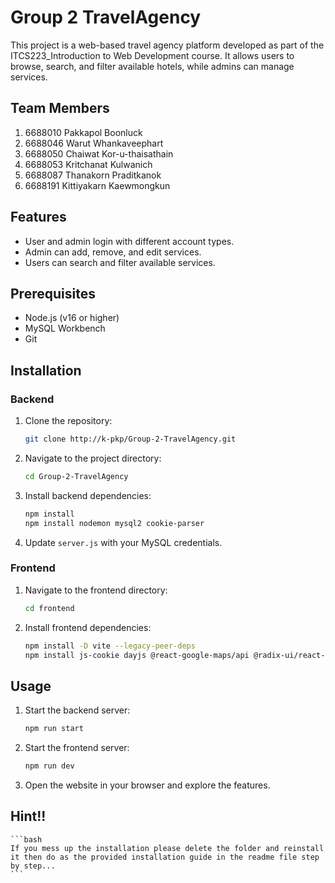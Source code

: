 # Group 2 TravelAgency

This project is a web-based travel agency platform developed as part of the ITCS223_Introduction to Web Development course. It allows users to browse, search, and filter available hotels, while admins can manage services.

## Team Members

1. 6688010 Pakkapol Boonluck
2. 6688046 Warut Whankaveephart
3. 6688050 Chaiwat Kor-u-thaisathain
4. 6688053 Kritchanat Kulwanich
5. 6688087 Thanakorn Praditkanok
6. 6688191 Kittiyakarn Kaewmongkun

## Features

- User and admin login with different account types.
- Admin can add, remove, and edit services.
- Users can search and filter available services.

## Prerequisites

- Node.js (v16 or higher)
- MySQL Workbench
- Git

## Installation

### Backend

1. Clone the repository:
    ```bash
    git clone http://k-pkp/Group-2-TravelAgency.git
    ```
2. Navigate to the project directory:
    ```bash
    cd Group-2-TravelAgency
    ```
3. Install backend dependencies:
    ```bash
    npm install
    npm install nodemon mysql2 cookie-parser
    ```
4. Update `server.js` with your MySQL credentials.

### Frontend

1. Navigate to the frontend directory:
    ```bash
    cd frontend
    ```
2. Install frontend dependencies:
    ```bash
    npm install -D vite --legacy-peer-deps
    npm install js-cookie dayjs @react-google-maps/api @radix-ui/react-select --legacy-peer-deps
    ```

## Usage

1. Start the backend server:
    ```bash
    npm run start
    ```
2. Start the frontend server:
    ```bash
    npm run dev
    ```
3. Open the website in your browser and explore the features.

## Hint!!
    ```bash
    If you mess up the installation please delete the folder and reinstall it then do as the provided installation guide in the readme file step by step... 
    ```
